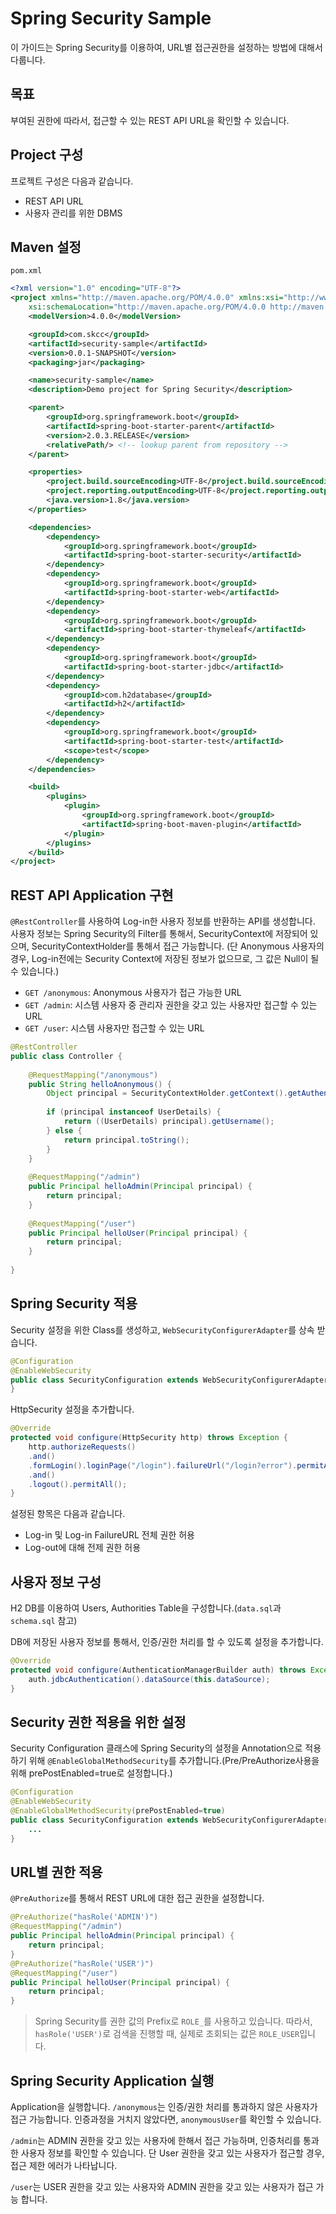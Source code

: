 # Spring Security Sample

이 가이드는 Spring Security를 이용하여, URL별 접근권한을 설정하는 방법에 대해서 다룹니다.

## 목표

부여된 권한에 따라서, 접근할 수 있는 REST API URL을 확인할 수 있습니다.

## Project 구성

프로젝트 구성은 다음과 같습니다.

* REST API URL
* 사용자 관리를 위한 DBMS

## Maven 설정

`pom.xml`
``` xml
<?xml version="1.0" encoding="UTF-8"?>
<project xmlns="http://maven.apache.org/POM/4.0.0" xmlns:xsi="http://www.w3.org/2001/XMLSchema-instance"
	xsi:schemaLocation="http://maven.apache.org/POM/4.0.0 http://maven.apache.org/xsd/maven-4.0.0.xsd">
	<modelVersion>4.0.0</modelVersion>

	<groupId>com.skcc</groupId>
	<artifactId>security-sample</artifactId>
	<version>0.0.1-SNAPSHOT</version>
	<packaging>jar</packaging>

	<name>security-sample</name>
	<description>Demo project for Spring Security</description>

	<parent>
		<groupId>org.springframework.boot</groupId>
		<artifactId>spring-boot-starter-parent</artifactId>
		<version>2.0.3.RELEASE</version>
		<relativePath/> <!-- lookup parent from repository -->
	</parent>

	<properties>
		<project.build.sourceEncoding>UTF-8</project.build.sourceEncoding>
		<project.reporting.outputEncoding>UTF-8</project.reporting.outputEncoding>
		<java.version>1.8</java.version>
	</properties>

	<dependencies>
		<dependency>
			<groupId>org.springframework.boot</groupId>
			<artifactId>spring-boot-starter-security</artifactId>
		</dependency>
		<dependency>
			<groupId>org.springframework.boot</groupId>
			<artifactId>spring-boot-starter-web</artifactId>
		</dependency>
		<dependency>
			<groupId>org.springframework.boot</groupId>
			<artifactId>spring-boot-starter-thymeleaf</artifactId>
		</dependency>
		<dependency>
			<groupId>org.springframework.boot</groupId>
			<artifactId>spring-boot-starter-jdbc</artifactId>
		</dependency>
		<dependency>
			<groupId>com.h2database</groupId>
			<artifactId>h2</artifactId>
		</dependency>
		<dependency>
			<groupId>org.springframework.boot</groupId>
			<artifactId>spring-boot-starter-test</artifactId>
			<scope>test</scope>
		</dependency>
	</dependencies>

	<build>
		<plugins>
			<plugin>
				<groupId>org.springframework.boot</groupId>
				<artifactId>spring-boot-maven-plugin</artifactId>
			</plugin>
		</plugins>
	</build>
</project>
```

## REST API Application 구현

`@RestController`를 사용하여 Log-in한 사용자 정보를 반환하는 API를 생성합니다.
사용자 정보는 Spring Security의 Filter를 통해서, SecurityContext에 저장되어 있으며, SecurityContextHolder를 통해서 접근 가능합니다. (단 Anonymous 사용자의 경우, Log-in전에는 Security Context에 저장된 정보가 없으므로, 그 값은 Null이 될 수 있습니다.)

* `GET /anonymous`: Anonymous 사용자가 접근 가능한 URL
* `GET /admin`: 시스템 사용자 중 관리자 권한을 갖고 있는 사용자만 접근할 수 있는 URL
* `GET /user`: 시스템 사용자만 접근할 수 있는 URL

```java
@RestController
public class Controller {
	
	@RequestMapping("/anonymous")
	public String helloAnonymous() {
		Object principal = SecurityContextHolder.getContext().getAuthentication().getPrincipal();
		
		if (principal instanceof UserDetails) {
			return ((UserDetails) principal).getUsername();
		} else {
			return principal.toString();
		}
	}
	
	@RequestMapping("/admin")
	public Principal helloAdmin(Principal principal) {
		return principal;
	}
	
	@RequestMapping("/user")
	public Principal helloUser(Principal principal) {
		return principal;
	}
	
}
```

## Spring Security 적용

Security 설정을 위한 Class를 생성하고, `WebSecurityConfigurerAdapter`를 상속 받습니다.

```java
@Configuration
@EnableWebSecurity
public class SecurityConfiguration extends WebSecurityConfigurerAdapter {
}
```

HttpSecurity 설정을 추가합니다.

```java
@Override
protected void configure(HttpSecurity http) throws Exception {
	http.authorizeRequests()
	.and()
	.formLogin().loginPage("/login").failureUrl("/login?error").permitAll()
	.and()
	.logout().permitAll();
}
```

설정된 항목은 다음과 같습니다.

* Log-in 및 Log-in FailureURL 전체 권한 허용
* Log-out에 대해 전제 권한 허용

## 사용자 정보 구성

H2 DB를 이용하여 Users, Authorities Table을 구성합니다.(`data.sql`과 `schema.sql` 참고)

DB에 저장된 사용자 정보를 통해서, 인증/권한 처리를 할 수 있도록 설정을 추가합니다.

```java
@Override
protected void configure(AuthenticationManagerBuilder auth) throws Exception {
	auth.jdbcAuthentication().dataSource(this.dataSource);
}
```

## Security 권한 적용을 위한 설정

Security Configuration 클래스에 Spring Security의 설정을 Annotation으로 적용하기 위해 `@EnableGlobalMethodSecurity`를 추가합니다.(Pre/PreAuthorize사용을 위해 prePostEnabled=true로 설정합니다.)

```java
@Configuration
@EnableWebSecurity
@EnableGlobalMethodSecurity(prePostEnabled=true)
public class SecurityConfiguration extends WebSecurityConfigurerAdapter {
	...
}
```

## URL별 권한 적용

`@PreAuthorize`를 통해서 REST URL에 대한 접근 권한을 설정합니다.

```java
@PreAuthorize("hasRole('ADMIN')")
@RequestMapping("/admin")
public Principal helloAdmin(Principal principal) {
	return principal;
}
@PreAuthorize("hasRole('USER')")
@RequestMapping("/user")
public Principal helloUser(Principal principal) {
	return principal;
}
```

> Spring Security를 권한 값의 Prefix로 `ROLE_`를 사용하고 있습니다. 따라서, `hasRole('USER')`로 검색을 진행할 때, 실제로 조회되는 값은 `ROLE_USER`입니다.

## Spring Security Application 실행

Application을 실행합니다.
`/anonymous`는 인증/권한 처리를 통과하지 않은 사용자가 접근 가능합니다. 인증과정을 거치지 않았다면, `anonymousUser`를 확인할 수 있습니다.

`/admin`는 ADMIN 권한을 갖고 있는 사용자에 한해서 접근 가능하며, 인증처리를 통과한 사용자 정보를 확인할 수 있습니다. 단 User 권한을 갖고 있는 사용자가 접근할 경우, 접근 제한 에러가 나타납니다.

`/user`는 USER 권한을 갖고 있는 사용자와 ADMIN 권한을 갖고 있는 사용자가 접근 가능 합니다.